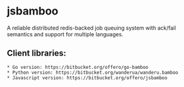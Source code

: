 # jsbamboo

A reliable distributed redis-backed job queuing system with ack/fail semantics
and support for multiple languages.

## Client libraries:

    * Go version: https://bitbucket.org/offero/go-bamboo
    * Python version: https://bitbucket.org/wanderua/wanderu.bamboo
    * Javascript version: https://bitbucket.org/offero/jsbamboo
